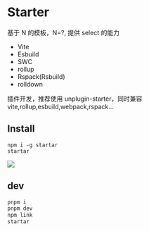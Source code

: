 # Starter

基于 N 的模板，N=?, 提供 select 的能力

- Vite
- Esbuild
- SWC
- rollup
- Rspack(Rsbuild)
- rolldown

插件开发，推荐使用 unplugin-starter，同时兼容 vite,rollup,esbuild,webpack,rspack...

## Install

```shell
npm i -g startar
startar
```
![](./assets/usage.png)

## dev

```bash
pnpm i
pnpm dev
npm link
startar
```
